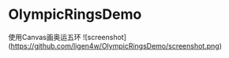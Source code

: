 # OlympicRingsDemo
使用Canvas画奥运五环
![screenshot] (https://github.com/ligen4w/OlympicRingsDemo/screenshot.png)
